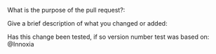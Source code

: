 What is the purpose of the pull request?:

Give a brief description of what you changed or added:









Has this change been tested, if so version number test was based on:
@Innoxia
